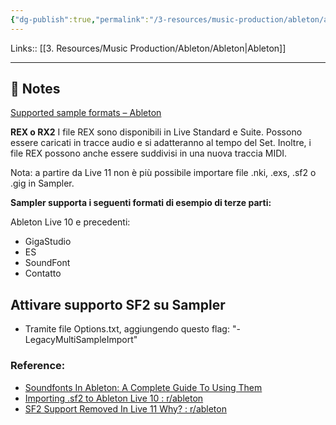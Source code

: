 ```yaml
---
{"dg-publish":true,"permalink":"/3-resources/music-production/ableton/ableton-formato-di-campioni-supportati/","tags":["type/note"]}
---
```


Links:: [[3. Resources/Music Production/Ableton/Ableton\|Ableton]]

---

## 📝 Notes

[Supported sample formats – Ableton](https://help.ableton.com/hc/en-us/articles/115001134410-Supported-sample-formats)

**REX o RX2**
I file REX sono disponibili in Live Standard e Suite. Possono essere caricati in tracce audio e si adatteranno al tempo del Set. Inoltre, i file REX possono anche essere suddivisi in una nuova traccia MIDI.

Nota: a partire da Live 11 non è più possibile importare file .nki, .exs, .sf2 o .gig in Sampler.

**Sampler supporta i seguenti formati di esempio di terze parti:**  
  
Ableton Live 10 e precedenti:  

- GigaStudio  
- ES  
- SoundFont  
- Contatto

## Attivare supporto SF2 su Sampler

- Tramite file Options.txt, aggiungendo questo flag: "-LegacyMultiSampleImport"

### Reference:

- [Soundfonts In Ableton: A Complete Guide To Using Them](https://www.homemusicmaker.com/soundfonts-ableton)
- [Importing .sf2 to Ableton Live 10 : r/ableton](https://www.reddit.com/r/ableton/comments/i753gq/importing_sf2_to_ableton_live_10/)
- [SF2 Support Removed In Live 11 Why? : r/ableton](https://www.reddit.com/r/ableton/comments/ph00xi/sf2_support_removed_in_live_11_why/)


